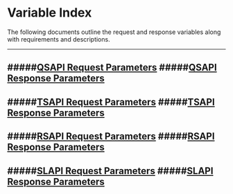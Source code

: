 # Variable Index

The following documents outline the request and response variables along with requirements and descriptions.

---
#####[QSAPI Request Parameters](qsapi/qsapi-request-parameters.md)
#####[QSAPI Response Parameters](qsapi/qsapi-response-parameters.md)
---
#####[TSAPI Request Parameters](tsapi/tsapi-request-parameters.md)
#####[TSAPI Response Parameters](tsapi/tsapi-response-parameters.md)
---
#####[RSAPI Request Parameters](rsapi/rsapi-request-parameters.md)
#####[RSAPI Response Parameters](rsapi/rsapi-response-parameters.md)
----
#####[SLAPI Request Parameters](slapi/slapi-request-parameters.md)
#####[SLAPI Response Parameters](slapi/slapi-response-parameters.md)
---
